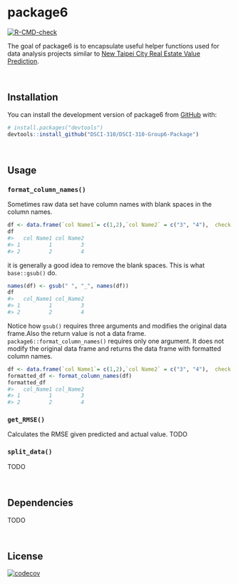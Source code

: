 
<!-- README.md is generated from README.Rmd. Please edit that file -->

# package6

[![R-CMD-check](https://github.com/DSCI-310/DSCI-310-Group-6-Package/actions/workflows/r_cmd_check.yml/badge.svg)](https://github.com/DSCI-310/DSCI-310-Group-6-Package/actions/workflows/r_cmd_check.yml)

The goal of package6 is to encapsulate useful helper functions used for
data analysis projects similar to [New Taipei City Real Estate Value
Prediction](https://github.com/DSCI-310/DSCI-310-Group-6).

<br/>

## Installation

You can install the development version of package6 from
[GitHub](https://github.com/) with:

``` r
# install.packages("devtools")
devtools::install_github("DSCI-310/DSCI-310-Group6-Package")
```

<br/>

## Usage

### `format_column_names()`

Sometimes raw data set have column names with blank spaces in the column
names.

``` r
df <- data.frame(`col Name1`= c(1,2),`col Name2` = c("3", "4"),  check.names = FALSE)
df
#>   col Name1 col Name2
#> 1         1         3
#> 2         2         4
```

it is generally a good idea to remove the blank spaces. This is what
`base::gsub()` do.

``` r
names(df) <- gsub(" ", "_", names(df))
df
#>   col_Name1 col_Name2
#> 1         1         3
#> 2         2         4
```

Notice how `gsub()` requires three arguments and modifies the original
data frame.Also the return value is not a data frame.
`package6::format_column_names()` requires only one argument. It does
not modify the original data frame and returns the data frame with
formatted column names.

``` r
df <- data.frame(`col Name1`= c(1,2),`col Name2` = c("3", "4"),  check.names = FALSE)
formatted_df <- format_column_names(df)
formatted_df
#>   col_Name1 col_Name2
#> 1         1         3
#> 2         2         4
```

### `get_RMSE()`

Calculates the RMSE given predicted and actual value. TODO

### `split_data()`

TODO

<br/>

## Dependencies

TODO

<br/>

## License

[![codecov](https://codecov.io/gh/DSCI-310/DSCI-310-Group-6-Package/branch/main/graph/badge.svg?token=QRIHLUGBLT)](https://codecov.io/gh/DSCI-310/DSCI-310-Group-6-Package)
